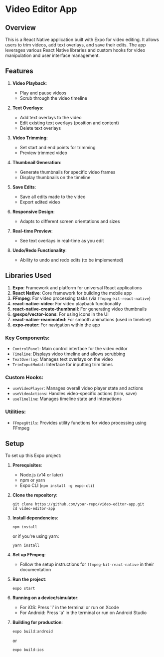 # Video Editor App

## Overview

This is a React Native application built with Expo for video editing. It allows users to trim videos, add text overlays, and save their edits. The app leverages various React Native libraries and custom hooks for video manipulation and user interface management.

## Features

1. **Video Playback**:

   - Play and pause videos
   - Scrub through the video timeline

2. **Text Overlays**:

   - Add text overlays to the video
   - Edit existing text overlays (position and content)
   - Delete text overlays

3. **Video Trimming**:

   - Set start and end points for trimming
   - Preview trimmed video

4. **Thumbnail Generation**:

   - Generate thumbnails for specific video frames
   - Display thumbnails on the timeline

5. **Save Edits**:

   - Save all edits made to the video
   - Export edited video

6. **Responsive Design**:

   - Adapts to different screen orientations and sizes

7. **Real-time Preview**:

   - See text overlays in real-time as you edit

8. **Undo/Redo Functionality**:
   - Ability to undo and redo edits (to be implemented)

## Libraries Used

1. **Expo**: Framework and platform for universal React applications
2. **React Native**: Core framework for building the mobile app
3. **FFmpeg**: For video processing tasks (via `ffmpeg-kit-react-native`)
4. **react-native-video**: For video playback functionality
5. **react-native-create-thumbnail**: For generating video thumbnails
6. **@expo/vector-icons**: For using icons in the UI
7. **react-native-reanimated**: For smooth animations (used in timeline)
8. **expo-router**: For navigation within the app

### Key Components:

- `ControlPanel`: Main control interface for the video editor
- `Timeline`: Displays video timeline and allows scrubbing
- `TextOverlay`: Manages text overlays on the video
- `TrimInputModal`: Interface for inputting trim times

### Custom Hooks:

- `useVideoPlayer`: Manages overall video player state and actions
- `useVideoActions`: Handles video-specific actions (trim, save)
- `useTimeline`: Manages timeline state and interactions

### Utilities:

- `FFmpegUtils`: Provides utility functions for video processing using FFmpeg

## Setup

To set up this Expo project:

1. **Prerequisites**:

   - Node.js (v14 or later)
   - npm or yarn
   - Expo CLI (`npm install -g expo-cli`)

2. **Clone the repository**:

   ```
   git clone https://github.com/your-repo/video-editor-app.git
   cd video-editor-app
   ```

3. **Install dependencies**:

   ```
   npm install
   ```

   or if you're using yarn:

   ```
   yarn install
   ```

4. **Set up FFmpeg**:

   - Follow the setup instructions for `ffmpeg-kit-react-native` in their documentation

5. **Run the project**:

   ```
   expo start
   ```

6. **Running on a device/simulator**:

   - For iOS: Press 'i' in the terminal or run on Xcode
   - For Android: Press 'a' in the terminal or run on Android Studio

7. **Building for production**:
   ```
   expo build:android
   ```
   or
   ```
   expo build:ios
   ```
